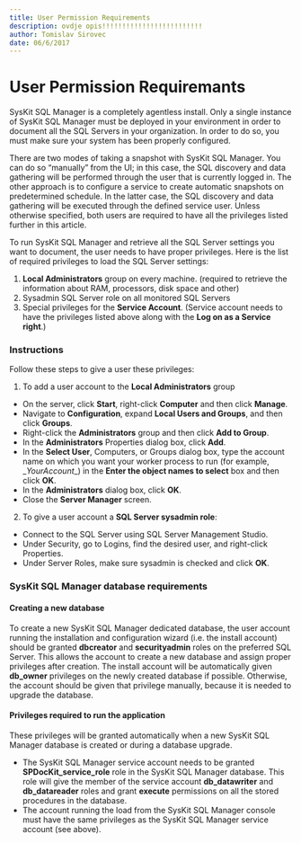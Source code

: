 ```yaml
---
title: User Permission Requirements
description: ovdje opis!!!!!!!!!!!!!!!!!!!!!!!!!
author: Tomislav Sirovec
date: 06/6/2017
---
```

# User Permission Requiremants

SysKit SQL Manager is a completely agentless install. Only a single instance of SysKit SQL Manager must be deployed in your environment in order to document all the SQL Servers in your organization. In order to do so, you must make sure your system has been properly configured.

There are two modes of taking a snapshot with SysKit SQL Manager. You can do so “manually” from the UI; in this case, the SQL discovery and data gathering will be performed through the user that is currently logged in. The other approach is to configure a service to create automatic snapshots on predetermined schedule. In the latter case, the SQL discovery and data gathering will be executed through the defined service user. Unless otherwise specified, both users are required to have all the privileges listed further in this article.

To run SysKit SQL Manager and retrieve all the SQL Server settings you want to document, the user needs to have proper privileges. Here is the list of required privileges to load the SQL Server settings:

1. __Local Administrators__ group on every machine. (required to retrieve the information about RAM, processors, disk space and other)
2. Sysadmin SQL Server role on all monitored SQL Servers
3. Special privileges for the __Service Account__. (Service account needs to have the privileges listed above along with the __Log on as a Service right__.)

### Instructions

Follow these steps to give a user these privileges:

1. To add a user account to the __Local Administrators__ group
  * On the server, click __Start__, right-click __Computer__ and then click __Manage__.
  * Navigate to __Configuration__, expand __Local Users and Groups__, and then click __Groups__.
  * Right-click the __Administrators__ group and then click __Add to Group__.
  * In the __Administrators__ Properties dialog box, click __Add__.
  * In the __Select User__, Computers, or Groups dialog box, type the account name on which you want your worker process to run (for example, <Domain>\__YourAccount__) in the __Enter the object names to select__ box and then click __OK__.
  * In the __Administrators__ dialog box, click __OK__.
  * Close the __Server Manager__ screen.
2. To give a user account a __SQL Server sysadmin role__:
  * Connect to the SQL Server using SQL Server Management Studio.
  * Under Security, go to Logins, find the desired user, and right-click Properties.
  * Under Server Roles, make sure sysadmin is checked and click __OK__.

### SysKit SQL Manager database requirements

#### Creating a new database

To create a new SysKit SQL Manager dedicated database, the user account running the installation and configuration wizard (i.e. the install account) should be granted __dbcreator__ and __securityadmin__ roles on the preferred SQL Server. This allows the account to create a new database and assign proper privileges after creation. The install account will be automatically given __db_owner__ privileges on the newly created database if possible. Otherwise, the account should be given that privilege manually, because it is needed to upgrade the database.

#### Privileges required to run the application

These privileges will be granted automatically when a new SysKit SQL Manager database is created or during a database upgrade.

* The SysKit SQL Manager service account needs to be granted __SPDocKit_service_role__ role in the SysKit SQL Manager database. This role will give the member of the service account __db_datawriter__  and  __db_datareader__ roles and grant __execute__ permissions on all the stored procedures in the database.
* The account running the load from the SysKit SQL Manager console must have the same privileges as the SysKit SQL Manager service account (see above).




